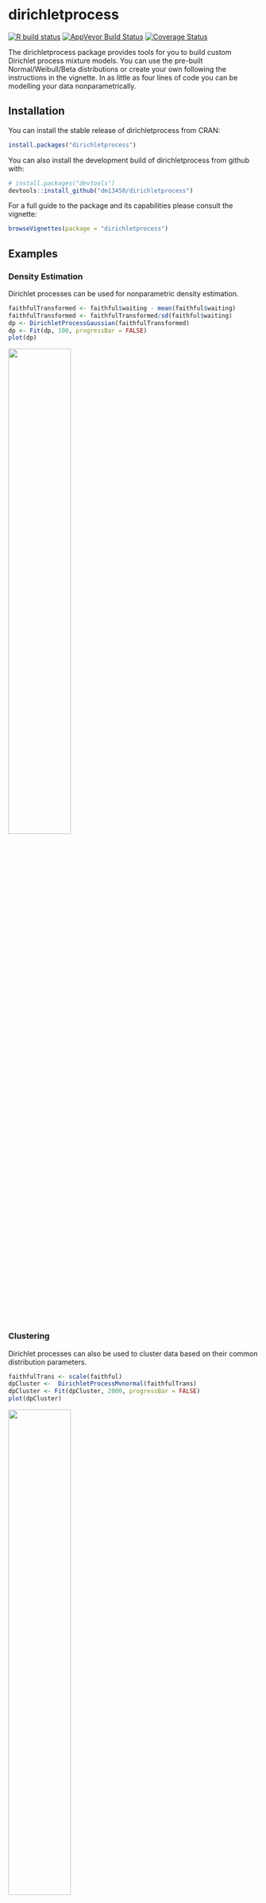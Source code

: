 
<!-- README.md is generated from README.Rmd. Please edit that file -->

# dirichletprocess

[![R build
status](https://github.com/dm13450/dirichletprocess/workflows/R-CMD-check/badge.svg)](https://github.com/dm13450/dirichletprocess/actions)
[![AppVeyor Build
Status](https://ci.appveyor.com/api/projects/status/github/dm13450/dirichletprocess?branch=master&svg=true)](https://ci.appveyor.com/project/dm13450/dirichletprocess)
[![Coverage
Status](https://codecov.io/gh/dm13450/dirichletprocess/branch/master/graph/badge.svg)](https://app.codecov.io/gh/dm13450/dirichletprocess)

The dirichletprocess package provides tools for you to build custom
Dirichlet process mixture models. You can use the pre-built
Normal/Weibull/Beta distributions or create your own following the
instructions in the vignette. In as little as four lines of code you can
be modelling your data nonparametrically.

## Installation

You can install the stable release of dirichletprocess from CRAN:

``` r
install.packages("dirichletprocess")
```

You can also install the development build of dirichletprocess from
github with:

``` r
# install.packages("devtools")
devtools::install_github("dm13450/dirichletprocess")
```

For a full guide to the package and its capabilities please consult the
vignette:

``` r
browseVignettes(package = "dirichletprocess")
```

## Examples

### Density Estimation

Dirichlet processes can be used for nonparametric density estimation.

``` r
faithfulTransformed <- faithful$waiting - mean(faithful$waiting)
faithfulTransformed <- faithfulTransformed/sd(faithful$waiting)
dp <- DirichletProcessGaussian(faithfulTransformed)
dp <- Fit(dp, 100, progressBar = FALSE)
plot(dp)
```

<img src=https://github.com/dm13450/dirichletprocess/raw/master/vignettes/img/density-1.png width=50% />

### Clustering

Dirichlet processes can also be used to cluster data based on their
common distribution parameters.

``` r
faithfulTrans <- scale(faithful)
dpCluster <-  DirichletProcessMvnormal(faithfulTrans)
dpCluster <- Fit(dpCluster, 2000, progressBar = FALSE)
plot(dpCluster)
```

<img src=https://github.com/dm13450/dirichletprocess/raw/master/vignettes/img/clustering-1.png width=50% />

For more detailed explanations and examples see the vignette.

### Tutorials

I’ve written a number of tutorials:

-   [Non parametric
    priors](https://dm13450.github.io/2019/02/22/Nonparametric-Prior.html)
-   [Calculating cluster
    probabilities](https://dm13450.github.io/2018/11/21/Cluster-Probabilities.html)
-   [Clustering](https://dm13450.github.io/2018/05/30/Clustering.html)
-   [Point
    processes](https://dm13450.github.io/2018/03/08/dirichletprocess-pointprocess.html)
-   [Custom
    mixtures](https://dm13450.github.io/2018/02/21/Custom-Distributions-Conjugate.html)
-   [Density
    estimation](https://dm13450.github.io/2018/02/01/Dirichlet-Density.html)
-   [Checking
    convergence](https://dm13450.github.io/2020/01/11/Dirichlet-Convergence.html)

and some case studies:

-   [State of the Market - Infinite State Hidden Markov
    Models](https://dm13450.github.io/2020/06/03/State-of-the-Market.html)
-   [Palmer Penguins and an Introduction to Dirichlet
    Processes](https://dm13450.github.io/2020/09/28/PriorToPosterior.html)
